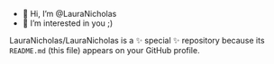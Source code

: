 - 👋 Hi, I’m @LauraNicholas
- 👀 I’m interested in you ;) 

LauraNicholas/LauraNicholas is a ✨ special ✨ repository because its `README.md` (this file) appears on your GitHub profile.
